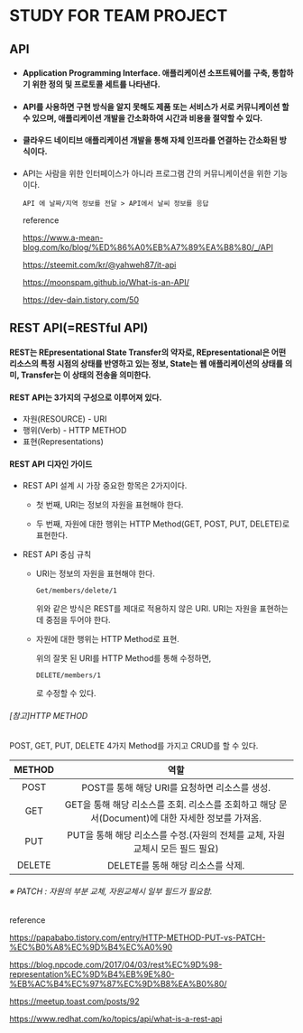 # STUDY FOR TEAM PROJECT



## API

* #### Application Programming Interface. 애플리케이션 소프트웨어를 구축, 통합하기 위한 정의 및 프로토콜 세트를 나타낸다.

* #### API를 사용하면 구현 방식을 알지 못해도 제품 또는 서비스가 서로 커뮤니케이션 할 수 있으며, 애플리케이션 개발을 간소화하여 시간과 비용을 절약할 수 있다.

* #### 클라우드 네이티브 애플리케이션 개발을 통해 자체 인프라를 연결하는 간소화된 방식이다.

* API는 사람을 위한 인터페이스가 아니라 프로그램 간의 커뮤니케이션을 위한 기능이다.

  ```
  API 에 날짜/지역 정보를 전달 > API에서 날씨 정보를 응답
  ```

  

  reference

  https://www.a-mean-blog.com/ko/blog/%ED%86%A0%EB%A7%89%EA%B8%80/_/API

  https://steemit.com/kr/@yahweh87/it-api

  https://moonspam.github.io/What-is-an-API/

  https://dev-dain.tistory.com/50



## REST API(=RESTful API)

#### REST는 REpresentational State Transfer의 약자로, REpresentational은 어떤 리소스의 특정 시점의 상태를 반영하고 있는 정보, State는 웹 애플리케이션의 상태를 의미, Transfer는 이 상태의 전송을 의미한다.



#### REST API는 3가지의 구성으로 이루어져 있다.

* 자원(RESOURCE) - URI
* 행위(Verb) - HTTP METHOD
* 표현(Representations)



#### REST API 디자인 가이드

* REST API 설계 시 가장 중요한 항목은 2가지이다.
  * 첫 번째, URI는 정보의 자원을 표현해야 한다.

  * 두 번째, 자원에 대한 행위는 HTTP Method(GET, POST, PUT, DELETE)로 표현한다.

    

* REST API  중심 규칙

  * URI는 정보의 자원을 표현해야 한다.

    ```
    Get/members/delete/1
    ```

    위와 같은 방식은 REST를 제대로 적용하지 않은 URI. URI는 자원을 표현하는데 중점을 두어야 한다.

    

  * 자원에 대한 행위는 HTTP Method로 표현.

    위의 잘못 된 URI를 HTTP Method를 통해 수정하면,

    ```
    DELETE/members/1
    ```

    로 수정할 수 있다.



###### [참고]HTTP METHOD

POST, GET, PUT, DELETE 4가지 Method를 가지고 CRUD를 할 수 있다.

| METHOD |                             역할                             |
| :----: | :----------------------------------------------------------: |
|  POST  |        POST를 통해 해당 URI를 요청하면 리소스를 생성.        |
|  GET   | GET을 통해 해당 리소스를 조회. 리소스를 조회하고 해당 문서(Document)에 대한 자세한 정보를 가져옴. |
|  PUT   | PUT을 통해 해당 리소스를 수정.(자원의 전체를 교체, 자원교체시 모든 필드 필요) |
| DELETE |              DELETE를 통해 해당 리소스를 삭제.               |

###### ※ PATCH : 자원의 부분 교체, 자원교체시 일부 필드가 필요함.



reference

https://papababo.tistory.com/entry/HTTP-METHOD-PUT-vs-PATCH-%EC%B0%A8%EC%9D%B4%EC%A0%90

https://blog.npcode.com/2017/04/03/rest%EC%9D%98-representation%EC%9D%B4%EB%9E%80-%EB%AC%B4%EC%97%87%EC%9D%B8%EA%B0%80/

https://meetup.toast.com/posts/92

https://www.redhat.com/ko/topics/api/what-is-a-rest-api